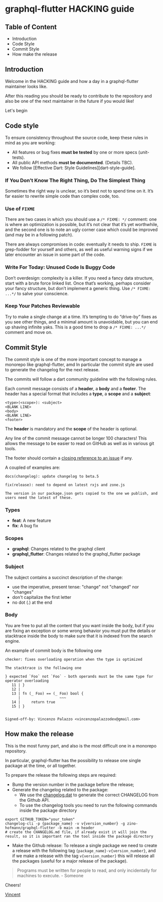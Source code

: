 # graphql-flutter HACKING guide

## Table of Content

- Introduction
- Code Style
- Commit Style
- How make the release

## Introduction

Welcome in the HACKING guide and how a day in a graphql-flutter maintainer looks like.

After this reading you should be ready to contribute to the repository and also be one of
the next maintainer in the future if you would like!

Let's begin

## Code style

To ensure consistency throughout the source code, keep these rules in mind as you are working:

- All features or bug fixes **must be tested** by one or more specs (unit-tests).
- All public API methods **must be documented**. (Details TBC).
- We follow [Effective Dart: Style Guidelines][dart-style-guide].

### If You Don’t Know The Right Thing, Do The Simplest Thing
Sometimes the right way is unclear, so it’s best not to spend time on it. It’s far easier to rewrite simple code than complex code, too.

### Use of `FIXME`

There are two cases in which you should use a `/* FIXME: */`
comment: one is where an optimization is possible, but it’s not clear that it’s yet worthwhile, 
and the second one is to note an ugly corner case which could be improved (and may be in a following patch).

There are always compromises in code: eventually it needs to ship. `FIXME` is grep-fodder for yourself and others, 
as well as useful warning signs if we later encounter an issue in some part of the code.

### Write For Today: Unused Code Is Buggy Code

Don’t overdesign: complexity is a killer. If you need a fancy data structure, start with a brute force linked list. Once that’s working,
perhaps consider your fancy structure, but don’t implement a generic thing. Use `/* FIXME: ...*/` to salve your conscience.

### Keep Your Patches Reviewable
Try to make a single change at a time. It’s tempting to do “drive-by” fixes as you see other things, and a minimal amount is unavoidable,
but you can end up shaving infinite yaks. This is a good time to drop a `/* FIXME: ...*/` comment and move on.


## Commit Style

The commit style is one of the more important concept to manage a monorepo like graphql-flutter, amd In particular
the commit style are used to generate the changelog for the next release.

The commits will follow a dart community guideline with the following rules.

Each commit message consists of a **header**, a **body** and a **footer**. The header has a special
format that includes a **type**, a **scope** and a **subject**:

```
<type>(<scope>): <subject>
<BLANK LINE>
<body>
<BLANK LINE>
<footer>
```

The **header** is mandatory and the **scope** of the header is optional.

Any line of the commit message cannot be longer 100 characters! This allows the message to be easier
to read on GitHub as well as in various git tools.

The footer should contain a [closing reference to an issue](https://help.github.com/articles/closing-issues-via-commit-messages/) if any.

A coupled of examples are:

```
docs(changelog): update changelog to beta.5
```

```
fix(release): need to depend on latest rxjs and zone.js

The version in our package.json gets copied to the one we publish, and users need the latest of these.
```

### Types

- **feat**: A new feature
- **fix**: A bug fix

### Scopes

- **graphql**: Changes related to the graphql client
- **graphql_flutter**: Changes related to the graphql_flutter package


### Subject

The subject contains a succinct description of the change:

- use the imperative, present tense: "change" not "changed" nor "changes"
- don't capitalize the first letter
- no dot (.) at the end

### Body

You are free to put all the content that you want inside the body, but if you are fixing
an exception or some wrong behavior you must put the details or stacktrace inside the body to make sure that
it is indexed from the search engine.

An example of commit body is the following one

```
checker: fixes overloading operation when the type is optimized

The stacktrace is the following one

} expected `Foo` not `Foo` - both operands must be the same type for operator overloading
   11 | }
   12 | 
   13 | fn (_ Foo) == (_ Foo) bool {
      |                  ~~~
   14 |     return true
   15 | }


Signed-off-by: Vincenzo Palazzo <vincenzopalazzodev@gmail.com>
```

## How make the release

This is the most funny part, and also is the most difficult one in a monorepo repository.

In particular, graphql-flutter has the possibility to release one single package at the time, or
all together.

To prepare the release the following steps are required:

- Bump the version number in the package before the release;
- Generate the changelog related to the package:
  - We use the [changelog.dat](https://github.com/vincenzopalazzo/changelog.dart/releases) to generate the correct CHANGELOG from the Github API.
  - To use the changelog tools you need to run the following commands inside the package directory
```
export GITHUB_TOKEN="your_token"
changelog-cli -p {package_name} -v v{version_number} -g zino-hofmann/graphql-flutter -b main -m header
# create the CHANGELOG.md file, if already exist it will join the result, so it is important ran the tool inside the package directory
```
- Make the Github release: To release a single package we need to create a release with the following tag `{package_name}-v{version_number}`, and 
if we make a release with the tag `v{version_number}` this will release all the packages (useful for a major release of the package).

>Programs must be written for people to read, and only incidentally for machines to execute.
>                                                                            - Someone

Cheers!

[Vincent](https://github.com/vincenzopalazzo)